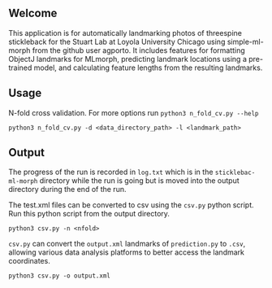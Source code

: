 ## Welcome

This application is for automatically landmarking photos of threespine stickleback for the Stuart Lab at Loyola University Chicago using simple-ml-morph from the github user agporto. It includes features for formatting ObjectJ landmarks for MLmorph, predicting landmark locations using a pre-trained model, and calculating feature lengths from the resulting landmarks. 

## Usage

N-fold cross validation. For more options run `python3 n_fold_cv.py --help`
```
python3 n_fold_cv.py -d <data_directory_path> -l <landmark_path>
```

## Output

The progress of the run is recorded in `log.txt` which is in the `sticklebac-ml-morph` directory while the run is going but is moved into the output directory during the end of the run.

The test<nfold>.xml files can be converted to csv using the `csv.py` python script. Run this python script from the output directory.
```
python3 csv.py -n <nfold>
```
`csv.py` can convert the `output.xml` landmarks of `prediction.py` to `.csv`, allowing various data analysis platforms to better access the landmark coordinates. 
```
python3 csv.py -o output.xml
```

